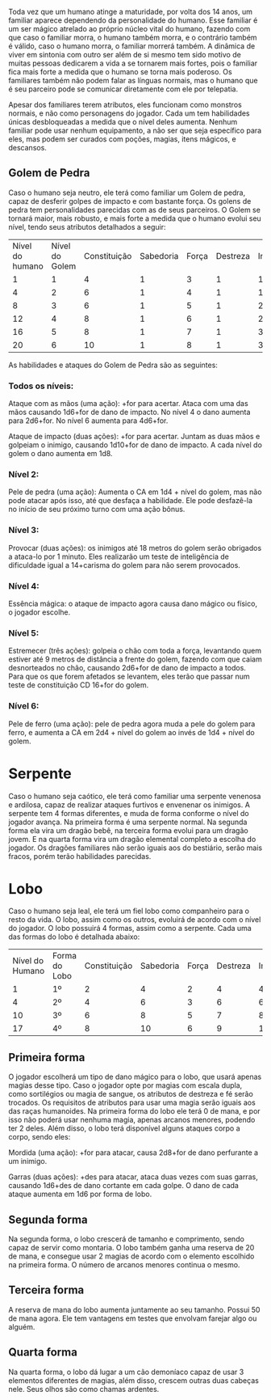 Toda vez que um humano atinge a maturidade, por volta dos 14 anos, um familiar aparece dependendo da personalidade do humano. Esse familiar é um ser mágico atrelado ao próprio núcleo vital do humano, fazendo com que caso o familiar morra, o humano também morra, e o contrário também é válido, caso o humano morra, o familiar morrerá também. A dinâmica de viver em sintonia com outro ser além de si mesmo tem sido motivo de muitas pessoas dedicarem a vida a se tornarem mais fortes, pois o familiar fica mais forte a medida que o humano se torna mais poderoso. Os familiares também não podem falar as línguas normais, mas o humano que é seu parceiro pode se comunicar diretamente com ele por telepatia.

Apesar dos familiares terem atributos, eles funcionam como monstros normais, e não como personagens do jogador. Cada um tem habilidades únicas desbloqueadas a medida que o nível deles aumenta. Nenhum familiar pode usar nenhum equipamento, a não ser que seja específico para eles, mas podem ser curados com poções, magias, itens mágicos, e descansos.

## Golem de Pedra

Caso o humano seja neutro, ele terá como familiar um Golem de pedra, capaz de desferir golpes de impacto e com bastante força. Os golens de pedra tem personalidades parecidas com as de seus parceiros. O Golem se tornará maior, mais robusto, e mais forte a medida que o humano evolui seu nível, tendo seus atributos detalhados a seguir:

|   |   |   |   |   |   |   |   |   |   |   |
|---|---|---|---|---|---|---|---|---|---|---|
|Nível do humano|Nível do Golem|Constituição|Sabedoria|Força|Destreza|Inteligência|Fé|Carisma|Coeficiente de Armadura|Vida do Golem|
|1|1|4|1|3|1|1|2|2|12|25|
|4|2|6|1|4|1|1|2|4|12|45|
|8|3|6|1|5|1|2|3|4|13|70|
|12|4|8|1|6|1|2|3|5|15|100|
|16|5|8|1|7|1|3|3|5|18|150|
|20|6|10|1|8|1|3|3|6|19|210|

As habilidades e ataques do Golem de Pedra são as seguintes:

### Todos os níveis:

Ataque com as mãos (uma ação): +for para acertar. Ataca com uma das mãos causando 1d6+for de dano de impacto. No nível 4 o dano aumenta para 2d6+for. No nível 6 aumenta para 4d6+for.

Ataque de impacto (duas ações): +for para acertar. Juntam as duas mãos e golpeiam o inimigo, causando 1d10+for de dano de impacto. A cada nível do golem o dano aumenta em 1d8.

### Nível 2:

Pele de pedra (uma ação): Aumenta o CA em 1d4 + nível do golem, mas não pode atacar após isso, até que desfaça a habilidade. Ele pode desfazê-la no início de seu próximo turno com uma ação bônus.

### Nível 3:

Provocar (duas ações): os inimigos até 18 metros do golem serão obrigados a ataca-lo por 1 minuto. Eles realizarão um teste de inteligência de dificuldade igual a 14+carisma do golem para não serem provocados.

### Nível 4:

Essência mágica: o ataque de impacto agora causa dano mágico ou físico, o jogador escolhe.

### Nível 5:

Estremecer (três ações): golpeia o chão com toda a força, levantando quem estiver até 9 metros de distância a frente do golem, fazendo com que caiam desnorteados no chão, causando 2d6+for de dano de impacto a todos. Para que os que forem afetados se levantem, eles terão que passar num teste de constituição CD 16+for do golem.

### Nível 6:

Pele de ferro (uma ação): pele de pedra agora muda a pele do golem para ferro, e aumenta a CA em 2d4 + nível do golem ao invés de 1d4 + nível do golem.

# Serpente

Caso o humano seja caótico, ele terá como familiar uma serpente venenosa e ardilosa, capaz de realizar ataques furtivos e envenenar os inimigos. A serpente tem 4 formas diferentes, e muda de forma conforme o nível do jogador avança. Na primeira forma é uma serpente normal. Na segunda forma ela vira um dragão bebê, na terceira forma evolui para um dragão jovem. E na quarta forma vira um dragão elemental completo a escolha do jogador. Os dragões familiares não serão iguais aos do bestiário, serão mais fracos, porém terão habilidades parecidas.

# Lobo

Caso o humano seja leal, ele terá um fiel lobo como companheiro para o resto da vida. O lobo, assim como os outros, evoluirá de acordo com o nível do jogador. O lobo possuirá 4 formas, assim como a serpente. Cada uma das formas do lobo é detalhada abaixo:

|   |   |   |   |   |   |   |   |   |   |   |
|---|---|---|---|---|---|---|---|---|---|---|
|Nível do Humano|Forma do Lobo|Constituição|Sabedoria|Força|Destreza|Inteligência|Fé|Carisma|Pontos de vida|Deslocamento em metros|
|1|1º|2|4|2|4|4|1|2|25|9|
|4|2º|4|6|3|6|6|1|2|35|13.5|
|10|3º|6|8|5|7|8|2|3|60|13.5|
|17|4º|8|10|6|9|10|2|3|90|13.5|

## Primeira forma

O jogador escolherá um tipo de dano mágico para o lobo, que usará apenas magias desse tipo. Caso o jogador opte por magias com escala dupla, como sortilégios ou magia de sangue, os atributos de destreza e fé serão trocados. Os requisitos de atributos para usar uma magia serão iguais aos das raças humanoides. Na primeira forma do lobo ele terá 0 de mana, e por isso não poderá usar nenhuma magia, apenas arcanos menores, podendo ter 2 deles. Além disso, o lobo terá disponível alguns ataques corpo a corpo, sendo eles:

Mordida (uma ação): +for para atacar, causa 2d8+for de dano perfurante a um inimigo.

Garras (duas ações): +des para atacar, ataca duas vezes com suas garras, causando 1d6+des de dano cortante em cada golpe. O dano de cada ataque aumenta em 1d6 por forma de lobo.

## Segunda forma

Na segunda forma, o lobo crescerá de tamanho e comprimento, sendo capaz de servir como montaria. O lobo também ganha uma reserva de 20 de mana, e consegue usar 2 magias de acordo com o elemento escolhido na primeira forma. O número de arcanos menores continua o mesmo.

## Terceira forma

A reserva de mana do lobo aumenta juntamente ao seu tamanho. Possui 50 de mana agora. Ele tem vantagens em testes que envolvam farejar algo ou alguém.

## Quarta forma

Na quarta forma, o lobo dá lugar a um cão demoníaco capaz de usar 3 elementos diferentes de magias, além disso, crescem outras duas cabeças nele. Seus olhos são como chamas ardentes.